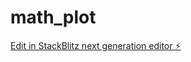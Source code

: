 # math_plot

[Edit in StackBlitz next generation editor ⚡️](https://stackblitz.com/~/github.com/jqlong17/math_plot)